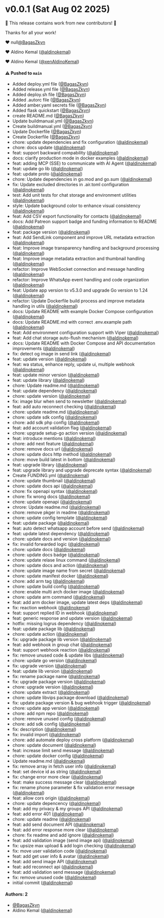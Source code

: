 # v0.0.1 (Sat Aug 02 2025)

:tada: This release contains work from new contributors! :tada:

Thanks for all your work!

:heart: null[@BagasZkyn](https://github.com/BagasZkyn)

:heart: Aldino Kemal ([@aldinokemal](https://github.com/aldinokemal))

:heart: Aldino Kemal ([@xenAldinoKemal](https://github.com/xenAldinoKemal))

#### ⚠️ Pushed to `main`

- Added deploy.yml file ([@BagasZkyn](https://github.com/BagasZkyn))
- Added release.yml file ([@BagasZkyn](https://github.com/BagasZkyn))
- Added deploy.sh file ([@BagasZkyn](https://github.com/BagasZkyn))
- Added .autorc file ([@BagasZkyn](https://github.com/BagasZkyn))
- Added amber.yaml secrets file ([@BagasZkyn](https://github.com/BagasZkyn))
- Added flask quickstart ([@BagasZkyn](https://github.com/BagasZkyn))
- create README.md ([@BagasZkyn](https://github.com/BagasZkyn))
- Update buildmanual.yml ([@BagasZkyn](https://github.com/BagasZkyn))
- Create buildmanual.yml ([@BagasZkyn](https://github.com/BagasZkyn))
- Update Dockerfile ([@BagasZkyn](https://github.com/BagasZkyn))
- Create Dockerfile ([@BagasZkyn](https://github.com/BagasZkyn))
- chore: update dependencies and fix configuration ([@aldinokemal](https://github.com/aldinokemal))
- chore: docs update ([@aldinokemal](https://github.com/aldinokemal))
- feat: support backward compability ([@aldinokemal](https://github.com/aldinokemal))
- docs: clarify production mode in docker examples ([@aldinokemal](https://github.com/aldinokemal))
- feat: adding MCP (SSE) to communicate with AI Agent ([@aldinokemal](https://github.com/aldinokemal))
- feat: update go lib ([@aldinokemal](https://github.com/aldinokemal))
- feat: update proto ([@aldinokemal](https://github.com/aldinokemal))
- chore: Update dependencies in go.mod and go.sum ([@aldinokemal](https://github.com/aldinokemal))
- fix: Update excluded directories in .air.toml configuration ([@aldinokemal](https://github.com/aldinokemal))
- test: Add unit tests for chat storage and environment utilities ([@aldinokemal](https://github.com/aldinokemal))
- style: Update background color to enhance visual consistency ([@aldinokemal](https://github.com/aldinokemal))
- feat: Add CSV export functionality for contacts ([@aldinokemal](https://github.com/aldinokemal))
- docs: Add Patreon support badge and funding information to README ([@aldinokemal](https://github.com/aldinokemal))
- feat: package version ([@aldinokemal](https://github.com/aldinokemal))
- feat: Add SendLink component and improve URL metadata extraction ([@aldinokemal](https://github.com/aldinokemal))
- feat: Improve image transparency handling and background processing ([@aldinokemal](https://github.com/aldinokemal))
- feat: Improve image metadata extraction and thumbnail handling ([@aldinokemal](https://github.com/aldinokemal))
- refactor: Improve WebSocket connection and message handling ([@aldinokemal](https://github.com/aldinokemal))
- refactor: Improve WhatsApp event handling and code organization ([@aldinokemal](https://github.com/aldinokemal))
- feat: Update app version to v5.3.0 and upgrade Go version to 1.24 ([@aldinokemal](https://github.com/aldinokemal))
- refactor: Update Dockerfile build process and improve metadata handling in utils ([@aldinokemal](https://github.com/aldinokemal))
- docs: Update README with example Docker Compose configuration ([@aldinokemal](https://github.com/aldinokemal))
- docs: Update README.md with correct .env.example path ([@aldinokemal](https://github.com/aldinokemal))
- feat: Add environment configuration support with Viper ([@aldinokemal](https://github.com/aldinokemal))
- feat: Add chat storage auto-flush mechanism ([@aldinokemal](https://github.com/aldinokemal))
- docs: Update README with Docker Compose and API documentation improvements ([@aldinokemal](https://github.com/aldinokemal))
- fix: detect og image in send link ([@aldinokemal](https://github.com/aldinokemal))
- feat: update version ([@aldinokemal](https://github.com/aldinokemal))
- feat: wa status, enhance reply, update ui, multiple webhook ([@aldinokemal](https://github.com/aldinokemal))
- feat: update minor version ([@aldinokemal](https://github.com/aldinokemal))
- feat: update library ([@aldinokemal](https://github.com/aldinokemal))
- chore: Update readme.md ([@aldinokemal](https://github.com/aldinokemal))
- feat: update dependency ([@aldinokemal](https://github.com/aldinokemal))
- chore: update version ([@aldinokemal](https://github.com/aldinokemal))
- fix: image blur when send to newsletter ([@aldinokemal](https://github.com/aldinokemal))
- feat: add auto reconnect checking ([@aldinokemal](https://github.com/aldinokemal))
- chore: update readme.md ([@aldinokemal](https://github.com/aldinokemal))
- chore: update sdk config ([@aldinokemal](https://github.com/aldinokemal))
- chore: add sdk php config ([@aldinokemal](https://github.com/aldinokemal))
- feat: add account validation flag ([@aldinokemal](https://github.com/aldinokemal))
- chore: upgrade setup-go action version ([@aldinokemal](https://github.com/aldinokemal))
- feat: introduce mentions ([@aldinokemal](https://github.com/aldinokemal))
- chore: add next feature ([@aldinokemal](https://github.com/aldinokemal))
- chore: remove docs url ([@aldinokemal](https://github.com/aldinokemal))
- chore: update docs http method ([@aldinokemal](https://github.com/aldinokemal))
- chore: move build latest in bottom ([@aldinokemal](https://github.com/aldinokemal))
- feat: upgrade library ([@aldinokemal](https://github.com/aldinokemal))
- feat: upgrade library and upgrade deprecate syntax ([@aldinokemal](https://github.com/aldinokemal))
- Create FUNDING.yml ([@aldinokemal](https://github.com/aldinokemal))
- chore: update thumbnail ([@aldinokemal](https://github.com/aldinokemal))
- chore: update docs api ([@aldinokemal](https://github.com/aldinokemal))
- chore: fix openapi syntax ([@aldinokemal](https://github.com/aldinokemal))
- chore: fix wrong docs ([@aldinokemal](https://github.com/aldinokemal))
- chore: update openapi ([@aldinokemal](https://github.com/aldinokemal))
- chrore: Update readme.md ([@aldinokemal](https://github.com/aldinokemal))
- chore: remove pkger in readme ([@aldinokemal](https://github.com/aldinokemal))
- chore: update config template ([@aldinokemal](https://github.com/aldinokemal))
- feat: update package ([@aldinokemal](https://github.com/aldinokemal))
- feat: auto detect whatsapp account before send ([@aldinokemal](https://github.com/aldinokemal))
- feat: update latest dependency ([@aldinokemal](https://github.com/aldinokemal))
- chore: update docs and version ([@aldinokemal](https://github.com/aldinokemal))
- fix: invalid forwarded logic ([@aldinokemal](https://github.com/aldinokemal))
- chore: update docs ([@aldinokemal](https://github.com/aldinokemal))
- chore: update docs badge ([@aldinokemal](https://github.com/aldinokemal))
- chore: update relase linux command ([@aldinokemal](https://github.com/aldinokemal))
- chore: update docs and action ([@aldinokemal](https://github.com/aldinokemal))
- chore: update image name from secret ([@aldinokemal](https://github.com/aldinokemal))
- chore: update manifest docker ([@aldinokemal](https://github.com/aldinokemal))
- chore: add arm tag ([@aldinokemal](https://github.com/aldinokemal))
- chore: update build config ([@aldinokemal](https://github.com/aldinokemal))
- chore: enable multi arch docker image ([@aldinokemal](https://github.com/aldinokemal))
- chore: update arm command ([@aldinokemal](https://github.com/aldinokemal))
- feat: add arm docker image, update latest deps ([@aldinokemal](https://github.com/aldinokemal))
- fix: reaction webhook ([@aldinokemal](https://github.com/aldinokemal))
- feat: support replied ID in webhook ([@aldinokemal](https://github.com/aldinokemal))
- feat: generic response and update version ([@aldinokemal](https://github.com/aldinokemal))
- hotfix: missing logrus dependency ([@aldinokemal](https://github.com/aldinokemal))
- feat: update package lib ([@aldinokemal](https://github.com/aldinokemal))
- chore: update action ([@aldinokemal](https://github.com/aldinokemal))
- fix: upgrade package lib version ([@aldinokemal](https://github.com/aldinokemal))
- feat: add webhook in group chat ([@aldinokemal](https://github.com/aldinokemal))
- feat: support webhook reaction ([@aldinokemal](https://github.com/aldinokemal))
- fix: remove unused code & update libs ([@aldinokemal](https://github.com/aldinokemal))
- chore: update go version ([@aldinokemal](https://github.com/aldinokemal))
- fix: upgrade version ([@aldinokemal](https://github.com/aldinokemal))
- feat: update lib version ([@aldinokemal](https://github.com/aldinokemal))
- fix: rename package name ([@aldinokemal](https://github.com/aldinokemal))
- fix: upgrade package version ([@aldinokemal](https://github.com/aldinokemal))
- chore: upgrade version ([@aldinokemal](https://github.com/aldinokemal))
- chore: update extract ([@aldinokemal](https://github.com/aldinokemal))
- chore: update libvips package download ([@aldinokemal](https://github.com/aldinokemal))
- fix: update package version & bug webhook trigger ([@aldinokemal](https://github.com/aldinokemal))
- chore: update app version ([@aldinokemal](https://github.com/aldinokemal))
- chore: add npm repo ([@aldinokemal](https://github.com/aldinokemal))
- chore: remove unused config ([@aldinokemal](https://github.com/aldinokemal))
- chore: add sdk config ([@aldinokemal](https://github.com/aldinokemal))
- fix: description ([@aldinokemal](https://github.com/aldinokemal))
- fix: invalid import ([@aldinokemal](https://github.com/aldinokemal))
- chore: add automate deploy cross platform ([@aldinokemal](https://github.com/aldinokemal))
- chore: update document ([@aldinokemal](https://github.com/aldinokemal))
- feat: increase limit send message ([@aldinokemal](https://github.com/aldinokemal))
- chore: update docker config ([@aldinokemal](https://github.com/aldinokemal))
- Update readme.md ([@aldinokemal](https://github.com/aldinokemal))
- fix: remove array in fetch user info ([@aldinokemal](https://github.com/aldinokemal))
- feat: set device id as string ([@aldinokemal](https://github.com/aldinokemal))
- fix: change error more clear ([@aldinokemal](https://github.com/aldinokemal))
- feat: make success message clear ([@aldinokemal](https://github.com/aldinokemal))
- fix: rename phone parameter & fix validation error message ([@aldinokemal](https://github.com/aldinokemal))
- feat: allow cors origin ([@aldinokemal](https://github.com/aldinokemal))
- chore: update depencency ([@aldinokemal](https://github.com/aldinokemal))
- feat: add my privacy & my groups API ([@aldinokemal](https://github.com/aldinokemal))
- feat: add error 401 ([@aldinokemal](https://github.com/aldinokemal))
- chore: update readme ([@aldinokemal](https://github.com/aldinokemal))
- feat: add send document API ([@aldinokemal](https://github.com/aldinokemal))
- feat: add error response more clear ([@aldinokemal](https://github.com/aldinokemal))
- chore: fix readme and add ignore ([@aldinokemal](https://github.com/aldinokemal))
- feat: add validation image (send image api) ([@aldinokemal](https://github.com/aldinokemal))
- fix: upsize max upload & add login checking ([@aldinokemal](https://github.com/aldinokemal))
- fix: move user validation code ([@aldinokemal](https://github.com/aldinokemal))
- feat: add get user info & avatar ([@aldinokemal](https://github.com/aldinokemal))
- feat: add send image API ([@aldinokemal](https://github.com/aldinokemal))
- feat: add reconnect api ([@aldinokemal](https://github.com/aldinokemal))
- feat: add validation send message ([@aldinokemal](https://github.com/aldinokemal))
- fix: remove unused code ([@aldinokemal](https://github.com/aldinokemal))
- initial commit ([@aldinokemal](https://github.com/aldinokemal))

#### Authors: 2

- [@BagasZkyn](https://github.com/BagasZkyn)
- Aldino Kemal ([@aldinokemal](https://github.com/aldinokemal))
